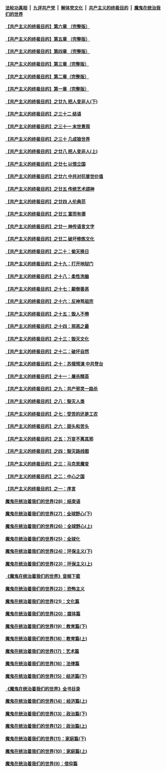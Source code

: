 

####  [法轮功真相](../../../../basic/blob/master/README.md?t=06092331) &nbsp;|&nbsp; [九评共产党](../../../../9ping.md/blob/master/README.md?t=06092331) &nbsp;|&nbsp; [解体党文化](../../../../jtdwh.md/blob/master/README.md?t=06092331)  &nbsp;|&nbsp; [共产主义的终极目的](../../../../gczydzjmd.md/blob/master/README.md?t=06092331) &nbsp;|&nbsp; [魔鬼在统治我们的世界](../../../../mgztzwmdsj.md/blob/master/README.md?t=06092331) 

#### [【共产主义的终极目的】第六章 （完整版）](../pages/nsc422/n11428913.md?t=06092331) 

#### [【共产主义的终极目的】第五章 （完整版）](../pages/nsc422/n11428912.md?t=06092331) 

#### [【共产主义的终极目的】第四章 （完整版）](../pages/nsc422/n11428907.md?t=06092331) 

#### [【共产主义的终极目的】第三章（完整版）](../pages/nsc422/n11428848.md?t=06092331) 

#### [【共产主义的终极目的】第二章（完整版）](../pages/nsc422/n11428831.md?t=06092331) 

#### [【共产主义的终极目的】第一章（完整版）](../pages/nsc422/n11417651.md?t=06092331) 

#### [【共产主义的终极目的】之廿九 把人变非人(下)](../pages/nsc422/n11344140.md?t=06092331) 

#### [【共产主义的终极目的】之三十二 结语](../pages/nsc422/n11360535.md?t=06092331) 

#### [【共产主义的终极目的】之三十一 末世景观](../pages/nsc422/n11351129.md?t=06092331) 

#### [【共产主义的终极目的】之三十 几成狼世界](../pages/nsc422/n11348280.md?t=06092331) 

#### [【共产主义的终极目的】之廿八 把人变非人(上)](../pages/nsc422/n11340492.md?t=06092331) 

#### [【共产主义的终极目的】之廿七 以恨立国](../pages/nsc422/n11336944.md?t=06092331) 

#### [【共产主义的终极目的】之廿六 中共对抗普世价值](../pages/nsc422/n11324785.md?t=06092331) 

#### [【共产主义的终极目的】之廿五 传统艺术颂神](../pages/nsc422/n11296396.md?t=06092331) 

#### [【共产主义的终极目的】之廿四 人伦典范](../pages/nsc422/n11296397.md?t=06092331) 

#### [【共产主义的终极目的】之廿三 富而有德](../pages/nsc422/n11283598.md?t=06092331) 

#### [【共产主义的终极目的】之廿一 神传语言文字](../pages/nsc422/n11263265.md?t=06092331) 

#### [【共产主义的终极目的】之廿二 破坏修炼文化](../pages/nsc422/n11245728.md?t=06092331) 

#### [【共产主义的终极目的】之二十：偷天换日](../pages/nsc422/n11238846.md?t=06092331) 

#### [【共产主义的终极目的】之十九：打开地狱门](../pages/nsc422/n11206376.md?t=06092331) 

#### [【共产主义的终极目的】之十八：柔性洗脑](../pages/nsc422/n11199994.md?t=06092331) 

#### [【共产主义的终极目的】之十七：颠倒善恶](../pages/nsc422/n11179782.md?t=06092331) 

#### [【共产主义的终极目的】之十六：反神骂祖宗](../pages/nsc422/n11166798.md?t=06092331) 

#### [【共产主义的终极目的】之十五：毁人不倦](../pages/nsc422/n11166792.md?t=06092331) 

#### [【共产主义的终极目的】之十四：邪恶之最](../pages/nsc422/n11150249.md?t=06092331) 

#### [【共产主义的终极目的】之十三：毁灭文化](../pages/nsc422/n11135227.md?t=06092331) 

#### [【共产主义的终极目的】之十二：破坏自然](../pages/nsc422/n11135214.md?t=06092331) 

#### [【共产主义的终极目的】之十：苏俄预演 中共登台](../pages/nsc422/n11118424.md?t=06092331) 

#### [【共产主义的终极目的】之十一：屠杀精英](../pages/nsc422/n11118442.md?t=06092331) 

#### [【共产主义的终极目的】之九：共产邪灵一路杀](../pages/nsc422/n11114139.md?t=06092331) 

#### [【共产主义的终极目的】之八：毁灭人类](../pages/nsc422/n11108503.md?t=06092331) 

#### [【共产主义的终极目的】之七：受苦的还是工农](../pages/nsc422/n11101809.md?t=06092331) 

#### [【共产主义的终极目的】之六：甜头和苦头](../pages/nsc422/n11096971.md?t=06092331) 

#### [【共产主义的终极目的】之五：万变不离其邪](../pages/nsc422/n11091285.md?t=06092331) 

#### [【共产主义的终极目的】之四：毁灭路线图](../pages/nsc422/n11086284.md?t=06092331) 

#### [【共产主义的终极目的】之三：马克思魔变](../pages/nsc422/n11061941.md?t=06092331) 

#### [【共产主义的终极目的】之二：中心之国](../pages/nsc422/n11047728.md?t=06092331) 

#### [【共产主义的终极目的】之一：序言](../pages/nsc422/n11086077.md?t=06092331) 

#### [魔鬼在统治着我们的世界(28)：结束语](../pages/nsc422/n10936246.md?t=06092331) 

#### [魔鬼在统治着我们的世界(27)：全球野心(下)](../pages/nsc422/n10928319.md?t=06092331) 

#### [魔鬼在统治着我们的世界(26)：全球野心(上)](../pages/nsc422/n10900318.md?t=06092331) 

#### [魔鬼在统治着我们的世界(25)：全球化](../pages/nsc422/n10788205.md?t=06092331) 

#### [魔鬼在统治着我们的世界(24)：环保主义(下)](../pages/nsc422/n10695307.md?t=06092331) 

#### [魔鬼在统治着我们的世界(23)：环保主义(上)](../pages/nsc422/n10688613.md?t=06092331) 

#### [《魔鬼在统治着我们的世界》音频下载](../pages/nsc422/n10635553.md?t=06092331) 

#### [魔鬼在统治着我们的世界(22)：恐怖主义](../pages/nsc422/n10614727.md?t=06092331) 

#### [魔鬼在统治着我们的世界(21)：文化篇](../pages/nsc422/n10597706.md?t=06092331) 

#### [魔鬼在统治着我们的世界(20)：媒体篇](../pages/nsc422/n10586579.md?t=06092331) 

#### [魔鬼在统治着我们的世界(19)：教育篇(下)](../pages/nsc422/n10564808.md?t=06092331) 

#### [魔鬼在统治着我们的世界(18)：教育篇(上)](../pages/nsc422/n10526970.md?t=06092331) 

#### [魔鬼在统治着我们的世界(17)：艺术篇](../pages/nsc422/n10499093.md?t=06092331) 

#### [魔鬼在统治着我们的世界(16)：法律篇](../pages/nsc422/n10485969.md?t=06092331) 

#### [魔鬼在统治着我们的世界(15)：经济篇(下)](../pages/nsc422/n10469975.md?t=06092331) 

#### [《魔鬼在统治着我们的世界》全书目录](../pages/nsc422/n10464261.md?t=06092331) 

#### [魔鬼在统治着我们的世界(14)：经济篇(上)](../pages/nsc422/n10457370.md?t=06092331) 

#### [魔鬼在统治着我们的世界(13)：政治篇(下)](../pages/nsc422/n10448270.md?t=06092331) 

#### [魔鬼在统治着我们的世界(12)：政治篇(上)](../pages/nsc422/n10444576.md?t=06092331) 

#### [魔鬼在统治着我们的世界(11)：家庭篇(下)](../pages/nsc422/n10440961.md?t=06092331) 

#### [魔鬼在统治着我们的世界(10)：家庭篇(上)](../pages/nsc422/n10435448.md?t=06092331) 

#### [魔鬼在统治着我们的世界(9)：信仰篇](../pages/nsc422/n10432159.md?t=06092331) 

